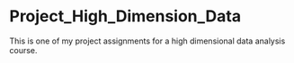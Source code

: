 # Project_High_Dimension_Data
This is one of my project assignments for a high dimensional data analysis course.
